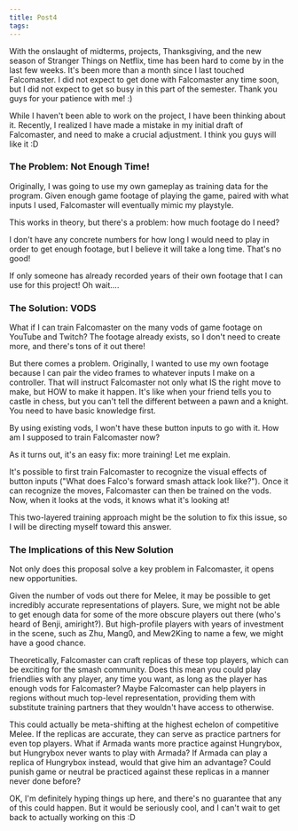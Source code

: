 ```yaml
---
title: Post4
tags:
---
```


With the onslaught of midterms, projects, Thanksgiving, and the new season of Stranger Things on Netflix, time has been hard to come by in the last few weeks. It's been more than a month since I last touched Falcomaster. I did not expect to get done with Falcomaster any time soon, but I did not expect to get so busy in this part of the semester. Thank you guys for your patience with me! :)

While I haven't been able to work on the project, I have been thinking about it. Recently, I realized I have made a mistake in my initial draft of Falcomaster, and need to make a crucial adjustment. I think you guys will like it :D
<!-- more -->

### The Problem: Not Enough Time!

Originally, I was going to use my own gameplay as training data for the program. Given enough game footage of playing the game, paired with what inputs I used, Falcomaster will eventually mimic my playstyle.

This works in theory, but there's a problem: how much footage do I need?

I don't have any concrete numbers for how long I would need to play in order to get enough footage, but I believe it will take a long time. That's no good!

If only someone has already recorded years of their own footage that I can use for this project! Oh wait....

### The Solution: VODS

What if I can train Falcomaster on the many vods of game footage on YouTube and Twitch? The footage already exists, so I don't need to create more, and there's tons of it out there!

But there comes a problem. Originally, I wanted to use my own footage because I can pair the video frames to whatever inputs I make on a controller. That will instruct Falcomaster not only what IS the right move to make, but HOW to make it happen. It's like when your friend tells you to castle in chess, but you can't tell the different between a pawn and a knight. You need to have basic knowledge first.

By using existing vods, I won't have these button inputs to go with it. How am I supposed to train Falcomaster now?

As it turns out, it's an easy fix: more training! Let me explain.

It's possible to first train Falcomaster to recognize the visual effects of button inputs ("What does Falco's forward smash attack look like?"). Once it can recognize the moves, Falcomaster can then be trained on the vods. Now, when it looks at the vods, it knows what it's looking at!

This two-layered training approach might be the solution to fix this issue, so I will be directing myself toward this answer.

### The Implications of this New Solution

Not only does this proposal solve a key problem in Falcomaster, it opens new opportunities.

Given the number of vods out there for Melee, it may be possible to get incredibly accurate representations of players. Sure, we might not be able to get enough data for some of the more obscure players out there (who's heard of Benji, amiright?). But high-profile players with years of investment in the scene, such as Zhu, Mang0, and Mew2King to name a few, we might have a good chance.

Theoretically, Falcomaster can craft replicas of these top players, which can be exciting for the smash community. Does this mean you could play friendlies with any player, any time you want, as long as the player has enough vods for Falcomaster? Maybe Falcomaster can help players in regions without much top-level representation, providing them with substitute training partners that they wouldn't have access to otherwise.

This could actually be meta-shifting at the highest echelon of competitive Melee. If the replicas are accurate, they can serve as practice partners for even top players. What if Armada wants more practice against Hungrybox, but Hungrybox never wants to play with Armada? If Armada can play a replica of Hungrybox instead, would that give him an advantage? Could punish game or neutral be practiced against these replicas in a manner never done before?

OK, I'm definitely hyping things up here, and there's no guarantee that any of this could happen. But it would be seriously cool, and I can't wait to get back to actually working on this :D
